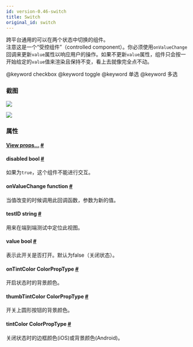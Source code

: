 ```yaml
---
id: version-0.46-switch
title: Switch
original_id: switch
---
```


跨平台通用的可以在两个状态中切换的组件。  
注意这是一个“受控组件”（controlled component）。你必须使用`onValueChange`回调来更新`value`属性以响应用户的操作。如果不更新`value`属性，组件只会按一开始给定的`value`值来渲染且保持不变，看上去就像完全点不动。  

@keyword checkbox @keyword toggle @keyword 单选 @keyword 多选

### 截图
![](img/components/switchandroid.png)

![](img/components/switchios.png)

### 属性

<div class="props">
	<div class="prop">
		<h4 class="propTitle"><a class="anchor" name="view"></a><a href="view.html#props">View props...</a> <a class="hash-link" href="#view">#</a></h4>
	</div>
	<div class="prop">
		<h4 class="propTitle"><a class="anchor" name="disabled"></a>disabled <span class="propType">bool</span> <a class="hash-link" href="#disabled">#</a></h4>
		<div>
			<p>如果为<code>true</code>，这个组件不能进行交互。</p>
		</div>
	</div>
	<div class="prop">
		<h4 class="propTitle"><a class="anchor" name="onvaluechange"></a>onValueChange <span class="propType">function</span> <a class="hash-link" href="#onvaluechange">#</a></h4>
		<div>
			<p>当值改变的时候调用此回调函数，参数为新的值。</p>
		</div>
	</div>
	<div class="prop">
		<h4 class="propTitle"><a class="anchor" name="testid"></a>testID <span class="propType">string</span> <a class="hash-link" href="#testid">#</a></h4>
		<div>
			<p>用来在端到端测试中定位此视图。</p>
		</div>
	</div>
	<div class="prop">
		<h4 class="propTitle"><a class="anchor" name="value"></a>value <span class="propType">bool</span> <a class="hash-link" href="#value">#</a></h4>
		<div>
			<p>表示此开关是否打开。默认为false（关闭状态）。</p>
		</div>
	</div>
	<div class="prop">
		<h4 class="propTitle"><a class="anchor" name="ontintcolor"></a>onTintColor <span class="propType">ColorPropType</span> <a class="hash-link" href="#ontintcolor">#</a></h4>
		<div><p>开启状态时的背景颜色。</p></div>
	</div>
	<div class="prop">
		<h4 class="propTitle"><a class="anchor" name="thumbtintcolor"></a>thumbTintColor <span class="propType">ColorPropType</span> <a class="hash-link" href="#thumbtintcolor">#</a></h4>
		<div><p>开关上圆形按钮的背景颜色。</p></div>
	</div>
	<div class="prop">
		<h4 class="propTitle"><a class="anchor" name="tintcolor"></a>tintColor <span class="propType">ColorPropType</span> <a class="hash-link" href="#tintcolor">#</a></h4>
		<div><p>关闭状态时的边框颜色(iOS)或背景颜色(Android)。</p></div>
	</div>
</div>


